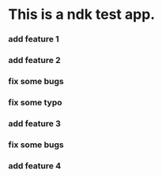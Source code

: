 # This is a ndk test app.

### add feature 1

### add feature 2

### fix some bugs

### fix some typo

### add feature 3

### fix some bugs

### add feature 4